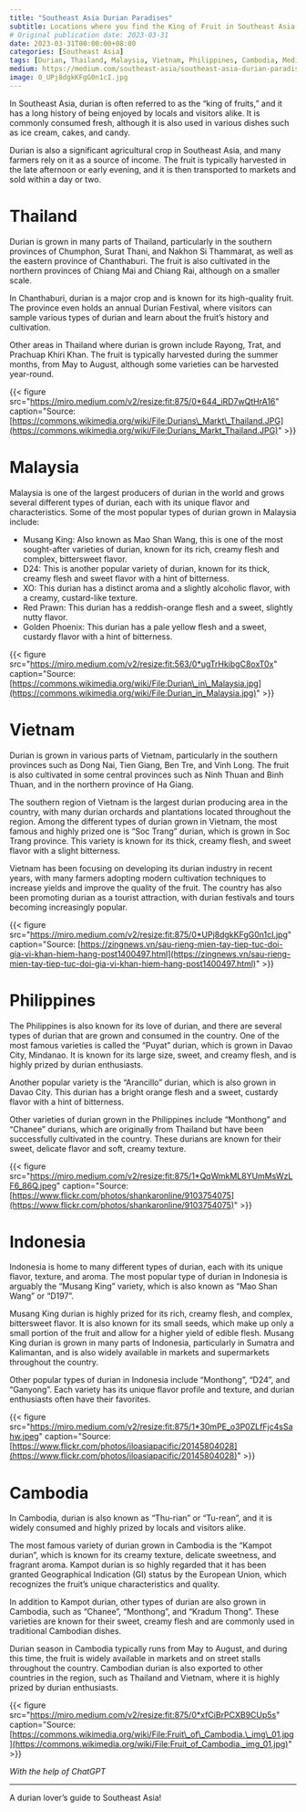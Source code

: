 ```yaml
---
title: "Southeast Asia Durian Paradises"
subtitle: Locations where you find the King of Fruit in Southeast Asia
# Original publication date: 2023-03-31
date: 2023-03-31T00:00:00+08:00
categories: [Southeast Asia]
tags: [Durian, Thailand, Malaysia, Vietnam, Philippines, Cambodia, Medium]
medium: https://medium.com/southeast-asia/southeast-asia-durian-paradises-5041abf7b4d2
image: 0_UPj8dgkKFgG0n1cI.jpg
---
```

In Southeast Asia, durian is often referred to as the “king of fruits,” and it has a long history of being enjoyed by locals and visitors alike. It is commonly consumed fresh, although it is also used in various dishes such as ice cream, cakes, and candy.

Durian is also a significant agricultural crop in Southeast Asia, and many farmers rely on it as a source of income. The fruit is typically harvested in the late afternoon or early evening, and it is then transported to markets and sold within a day or two.

# Thailand

Durian is grown in many parts of Thailand, particularly in the southern provinces of Chumphon, Surat Thani, and Nakhon Si Thammarat, as well as the eastern province of Chanthaburi. The fruit is also cultivated in the northern provinces of Chiang Mai and Chiang Rai, although on a smaller scale.

In Chanthaburi, durian is a major crop and is known for its high-quality fruit. The province even holds an annual Durian Festival, where visitors can sample various types of durian and learn about the fruit’s history and cultivation.

Other areas in Thailand where durian is grown include Rayong, Trat, and Prachuap Khiri Khan. The fruit is typically harvested during the summer months, from May to August, although some varieties can be harvested year-round.

{{< figure src="https://miro.medium.com/v2/resize:fit:875/0*644_iRD7wQtHrA16" caption="Source: [https://commons.wikimedia.org/wiki/File:Durians\_Markt\_Thailand.JPG](https://commons.wikimedia.org/wiki/File:Durians_Markt_Thailand.JPG)" >}}

# Malaysia

Malaysia is one of the largest producers of durian in the world and grows several different types of durian, each with its unique flavor and characteristics. Some of the most popular types of durian grown in Malaysia include:

*   Musang King: Also known as Mao Shan Wang, this is one of the most sought-after varieties of durian, known for its rich, creamy flesh and complex, bittersweet flavor.
*   D24: This is another popular variety of durian, known for its thick, creamy flesh and sweet flavor with a hint of bitterness.
*   XO: This durian has a distinct aroma and a slightly alcoholic flavor, with a creamy, custard-like texture.
*   Red Prawn: This durian has a reddish-orange flesh and a sweet, slightly nutty flavor.
*   Golden Phoenix: This durian has a pale yellow flesh and a sweet, custardy flavor with a hint of bitterness.

{{< figure src="https://miro.medium.com/v2/resize:fit:563/0*ugTrHkibgC8oxT0x" caption="Source: [https://commons.wikimedia.org/wiki/File:Durian\_in\_Malaysia.jpg](https://commons.wikimedia.org/wiki/File:Durian_in_Malaysia.jpg)" >}}

# Vietnam

Durian is grown in various parts of Vietnam, particularly in the southern provinces such as Dong Nai, Tien Giang, Ben Tre, and Vinh Long. The fruit is also cultivated in some central provinces such as Ninh Thuan and Binh Thuan, and in the northern province of Ha Giang.

The southern region of Vietnam is the largest durian producing area in the country, with many durian orchards and plantations located throughout the region. Among the different types of durian grown in Vietnam, the most famous and highly prized one is “Soc Trang” durian, which is grown in Soc Trang province. This variety is known for its thick, creamy flesh, and sweet flavor with a slight bitterness.

Vietnam has been focusing on developing its durian industry in recent years, with many farmers adopting modern cultivation techniques to increase yields and improve the quality of the fruit. The country has also been promoting durian as a tourist attraction, with durian festivals and tours becoming increasingly popular.

{{< figure src="https://miro.medium.com/v2/resize:fit:875/0*UPj8dgkKFgG0n1cI.jpg" caption="Source: [https://zingnews.vn/sau-rieng-mien-tay-tiep-tuc-doi-gia-vi-khan-hiem-hang-post1400497.html](https://zingnews.vn/sau-rieng-mien-tay-tiep-tuc-doi-gia-vi-khan-hiem-hang-post1400497.html)" >}}


# Philippines

The Philippines is also known for its love of durian, and there are several types of durian that are grown and consumed in the country. One of the most famous varieties is called the “Puyat” durian, which is grown in Davao City, Mindanao. It is known for its large size, sweet, and creamy flesh, and is highly prized by durian enthusiasts.

Another popular variety is the “Arancillo” durian, which is also grown in Davao City. This durian has a bright orange flesh and a sweet, custardy flavor with a hint of bitterness.

Other varieties of durian grown in the Philippines include “Monthong” and “Chanee” durians, which are originally from Thailand but have been successfully cultivated in the country. These durians are known for their sweet, delicate flavor and soft, creamy texture.

{{< figure src="https://miro.medium.com/v2/resize:fit:875/1*QqWmkML8YUmMsWzLF6_86Q.jpeg" caption="Source: [https://www.flickr.com/photos/shankaronline/9103754075](https://www.flickr.com/photos/shankaronline/9103754075)" >}}

# Indonesia

Indonesia is home to many different types of durian, each with its unique flavor, texture, and aroma. The most popular type of durian in Indonesia is arguably the “Musang King” variety, which is also known as “Mao Shan Wang” or “D197”.

Musang King durian is highly prized for its rich, creamy flesh, and complex, bittersweet flavor. It is also known for its small seeds, which make up only a small portion of the fruit and allow for a higher yield of edible flesh. Musang King durian is grown in many parts of Indonesia, particularly in Sumatra and Kalimantan, and is also widely available in markets and supermarkets throughout the country.

Other popular types of durian in Indonesia include “Monthong”, “D24”, and “Ganyong”. Each variety has its unique flavor profile and texture, and durian enthusiasts often have their favorites.

{{< figure src="https://miro.medium.com/v2/resize:fit:875/1*30mPE_o3P0ZLfFjc4sSahw.jpeg" caption="Source: [https://www.flickr.com/photos/iloasiapacific/20145804028](https://www.flickr.com/photos/iloasiapacific/20145804028)" >}}

# Cambodia

In Cambodia, durian is also known as “Thu-rian” or “Tu-rean”, and it is widely consumed and highly prized by locals and visitors alike.

The most famous variety of durian grown in Cambodia is the “Kampot durian”, which is known for its creamy texture, delicate sweetness, and fragrant aroma. Kampot durian is so highly regarded that it has been granted Geographical Indication (GI) status by the European Union, which recognizes the fruit’s unique characteristics and quality.

In addition to Kampot durian, other types of durian are also grown in Cambodia, such as “Chanee”, “Monthong”, and “Kradum Thong”. These varieties are known for their sweet, creamy flesh and are commonly used in traditional Cambodian dishes.

Durian season in Cambodia typically runs from May to August, and during this time, the fruit is widely available in markets and on street stalls throughout the country. Cambodian durian is also exported to other countries in the region, such as Thailand and Vietnam, where it is highly prized by durian enthusiasts.

{{< figure src="https://miro.medium.com/v2/resize:fit:875/0*xfCiBrPCXB9CUp5s" caption="Source: [https://commons.wikimedia.org/wiki/File:Fruit\_of\_Cambodia.\_img\_01.jpg](https://commons.wikimedia.org/wiki/File:Fruit_of_Cambodia._img_01.jpg)" >}}


_With the help of ChatGPT_

---

A durian lover’s guide to Southeast Asia!
